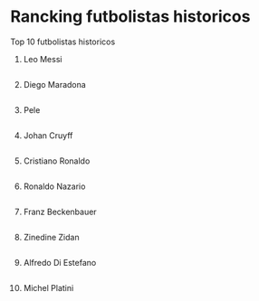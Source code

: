 # Rancking futbolistas historicos
Top 10 futbolistas historicos
1. Leo Messi
<img src="messi.webp" alt="" width="”60”" height="”60”" />

2. Diego Maradona
<img src="maradona.JPG" alt="" width="”60”" height="”60”" />

3. Pele
<img src="pele.jpg" alt="" width="”60”" height="”60”" />

4. Johan Cruyff
<img src="cruyff.webp" alt="" width="”60”" height="”60”" />

5. Cristiano Ronaldo
<img src="cristiano ronaldo.jpg" alt="" width="”60”" height="”60”" />


6. Ronaldo Nazario
<img src="ronaldo nazario.jpg" alt="" width="”60”" height="”60”" />

7. Franz Beckenbauer
<img src="Franz Beckenbauer.jpg" alt="" width="”60”" height="”60”" />

8. Zinedine Zidan
<img src="zidane.jpg" alt="" width="”60”" height="”60”" />

9. Alfredo Di Estefano
<img src="di stefano.jpg" alt="" width="”60”" height="”60”" />

10. Michel Platini
<img src="ronaldo nazario.jpg" alt="" width="”60”" height="”60”" />


